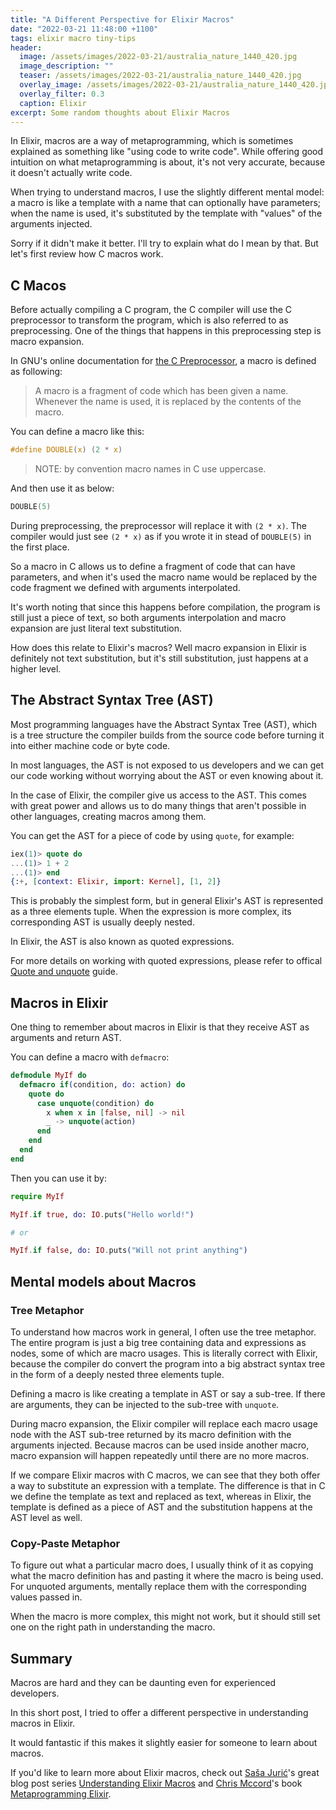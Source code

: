 ```yaml
---
title: "A Different Perspective for Elixir Macros"
date: "2022-03-21 11:48:00 +1100"
tags: elixir macro tiny-tips
header:
  image: /assets/images/2022-03-21/australia_nature_1440_420.jpg
  image_description: ""
  teaser: /assets/images/2022-03-21/australia_nature_1440_420.jpg
  overlay_image: /assets/images/2022-03-21/australia_nature_1440_420.jpg
  overlay_filter: 0.3
  caption: Elixir
excerpt: Some random thoughts about Elixir Macros
---
```


In Elixir, macros are a way of metaprogramming, which is sometimes explained as
something like "using code to write code". While offering good intuition on what
metaprogramming is about, it's not very accurate, because it doesn't actually
write code.

When trying to understand macros, I use the slightly different mental model: a
macro is like a template with a name that can optionally have parameters; when
the name is used, it's substituted by the template with "values" of the
arguments injected.

Sorry if it didn't make it better. I'll try to explain what do I mean by that.
But let's first review how C macros work.

## C Macos

Before actually compiling a C program, the C compiler will use the C
preprocessor to transform the program, which is also referred to as
preprocessing. One of the things that happens in this preprocessing step is
macro expansion.

In GNU's online documentation for [the C Preprocessor][gnu-cpp], a macro is
defined as following:

> A macro is a fragment of code which has been given a name. Whenever the name
> is used, it is replaced by the contents of the macro.

You can define a macro like this:

```c
#define DOUBLE(x) (2 * x)
```

> NOTE: by convention macro names in C use uppercase.

And then use it as below:

```c
DOUBLE(5)
```

During preprocessing, the preprocessor will replace it with `(2 * x)`. The
compiler would just see `(2 * x)` as if you wrote it in stead of `DOUBLE(5)` in
the first place.

So a macro in C allows us to define a fragment of code that can have parameters,
and when it's used the macro name would be replaced by the code fragment we
defined with arguments interpolated.

It's worth noting that since this happens before compilation, the program is
still just a piece of text, so both arguments interpolation and macro expansion
are just literal text substitution.

How does this relate to Elixir's macros? Well macro expansion in Elixir is
definitely not text substitution, but it's still substitution, just happens at
a higher level.

## The Abstract Syntax Tree (AST)

Most programming languages have the Abstract Syntax Tree (AST), which is a tree
structure the compiler builds from the source code before turning it into either
machine code or byte code.

In most languages, the AST is not exposed to us developers and we can get our
code working without worrying about the AST or even knowing about it.

In the case of Elixir, the compiler give us access to the AST. This comes with
great power and allows us to do many things that aren't possible in other
languages, creating macros among them.

You can get the AST for a piece of code by using `quote`, for example:

```elixir
iex(1)> quote do
...(1)> 1 + 2
...(1)> end
{:+, [context: Elixir, import: Kernel], [1, 2]}
```

This is probably the simplest form, but in general Elixir's AST is represented
as a three elements tuple. When the expression is more complex, its corresponding
AST is usually deeply nested.

In Elixir, the AST is also known as quoted expressions.

For more details on working with quoted expressions, please refer to offical
[Quote and unquote][quote-unquote] guide.

## Macros in Elixir

One thing to remember about macros in Elixir is that they receive AST as
arguments and return AST.

You can define a macro with `defmacro`:

```elixir
defmodule MyIf do
  defmacro if(condition, do: action) do
    quote do
      case unquote(condition) do
        x when x in [false, nil] -> nil
        _ -> unquote(action)
      end
    end
  end
end
```

Then you can use it by:

```elixir
require MyIf

MyIf.if true, do: IO.puts("Hello world!")

# or

MyIf.if false, do: IO.puts("Will not print anything")
```

## Mental models about Macros

### Tree Metaphor

To understand how macros work in general, I often use the tree metaphor. The
entire program is just a big tree containing data and expressions as nodes, some
of which are macro usages. This is literally correct with Elixir, because the
compiler do convert the program into a big abstract syntax tree in the form of a
deeply nested three elements tuple.

Defining a macro is like creating a template in AST or say a sub-tree. If there
are arguments, they can be injected to the sub-tree with `unquote`.

During macro expansion, the Elixir compiler will replace each macro usage node
with the AST sub-tree returned by its macro definition with the arguments
injected. Because macros can be used inside another macro, macro expansion will
happen repeatedly until there are no more macros.

If we compare Elixir macros with C macros, we can see that they both offer a way
to substitute an expression with a template. The difference is that in C we
define the template as text and replaced as text, whereas in Elixir, the
template is defined as a piece of AST and the substitution happens at the AST
level as well.

### Copy-Paste Metaphor

To figure out what a particular macro does, I usually think of it as copying
what the macro definition has and pasting it where the macro is being used. For
unquoted arguments, mentally replace them with the corresponding values passed
in.

When the macro is more complex, this might not work, but it should still set one
on the right path in understanding the macro.

## Summary

Macros are hard and they can be daunting even for experienced developers.

In this short post, I tried to offer a different perspective in understanding
macros in Elixir.

It would fantastic if this makes it slightly easier for someone to learn about
macros.

If you'd like to learn more about Elixir macros, check out [Saša Jurić][sasa]'s
great blog post series [Understanding Elixir Macros][understanding-macros] and
[Chris Mccord][chris-mccord]'s book [Metaprogramming Elixir][meta-elixir].

[chris-mccord]: https://twitter.com/chris_mccord
[gnu-cpp]: https://gcc.gnu.org/onlinedocs/cpp/Macros.html#Macros
[meta-elixir]: https://pragprog.com/titles/cmelixir/metaprogramming-elixir/
[quote-unquote]: https://elixir-lang.org/getting-started/meta/quote-and-unquote.html
[sasa]: https://twitter.com/sasajuric
[understanding-macros]: https://www.theerlangelist.com/article/macros_1
